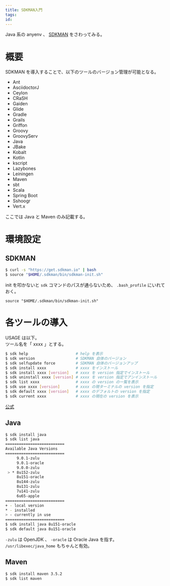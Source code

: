 ```yaml
---
title: SDKMAN入門
tags:
id:
---
```


Java 系の anyenv 、 [SDKMAN](http://sdkman.io/index.html) をさわってみる。

<!-- more -->

# 概要

SDKMAN を導入することで、以下のツールのバージョン管理が可能となる。

- Ant
- AsciidoctorJ
- Ceylon
- CRaSH
- Gaiden
- Glide
- Gradle
- Grails
- Griffon
- Groovy
- GroovyServ
- Java
- JBake
- Kobalt
- Kotlin
- kscript
- Lazybones
- Leiningen
- Maven
- sbt
- Scala
- Spring Boot
- Sshoogr
- Vert.x

ここでは Java と Maven のみ記載する。

# 環境設定

## SDKMAN

```sh
$ curl -s "https://get.sdkman.io" | bash
$ source "$HOME/.sdkman/bin/sdkman-init.sh"
```

init を叩かないと `sdk` コマンドのパスが通らないため、 `.bash_profile` にいれておく。

```
source "$HOME/.sdkman/bin/sdkman-init.sh"
```

# 各ツールの導入

USAGE は以下。  
ツール名を「 xxxx 」とする。

```sh
$ sdk help                     # help を表示
$ sdk version                  # SDKMAN 自体のバージョン
$ sdk selfupdate force         # SDKMAN 自体のバージョンアップ
$ sdk install xxxx             # xxxx をインストール
$ sdk install xxxx [version]   # xxxx を version 指定でインストール
$ sdk uninstall xxxx [version] # xxxx を version 指定でアンインストール
$ sdk list xxxx                # xxxx の version の一覧を表示
$ sdk use xxxx [version]       # xxxx の現ターミナルの version を指定
$ sdk default xxxx [version]   # xxxx のデフォルトの version を指定
$ sdk current xxxx             # xxxx の現在の version を表示
```

[公式](http://sdkman.io/usage.html)

## Java

```sh
$ sdk install java
$ sdk list java
==========================
Available Java Versions
==========================
     9.0.1-zulu
     9.0.1-oracle
     9.0.0-zulu
 > * 8u152-zulu
     8u151-oracle
     8u144-zulu
     8u131-zulu
     7u141-zulu
     6u65-apple
==========================
+ - local version
* - installed
> - currently in use
==========================
$ sdk install java 8u151-oracle
$ sdk default java 8u151-oracle
```

`-zulu` は OpenJDK 、 `-oracle` は Oracle Java を指す。  
`/usr/libexec/java_home` もちゃんと有効。

## Maven

```sh
$ sdk install maven 3.5.2
$ sdk list maven
```

